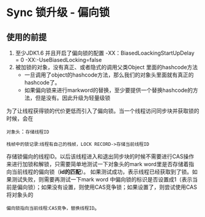 # Sync 锁升级 - 偏向锁

## 使用的前提

1. 至少JDK1.6 并且开启了偏向锁的配置
   -XX：BiasedLoackingStartUpDelay = 0
   -XX:-UseBiasedLocking=false
2. 被加锁的对象，没有真正、或者隐式的调用父类Object 里面的hashcode方法
    - 一旦调用了object的hashcode方法，那么我们的对象头里面就有真正的hashcode了。
    - 如果偏向锁来进行markword的替换，至少要提供一个替换hashcode的方法，但是没有。因此升级为轻量级锁

为了让线程获得锁的代价更低而引入了偏向锁。当一个线程访问同步块并获取锁的时候，会在

`对象头`：`存储线程ID`

`栈帧中的锁记录`:`线程有自己的栈帧，LOCK RECORD->存储当前线程ID`

存储锁偏向的线程ID。以后该线程进入和退出同步块的时候不需要进行CAS操作来进行加锁和解锁，只需要简单地测试一下对象头的mark
word里是否存储着指向当前线程的偏向锁（**id的匹配**）。
如果测试成功，表示线程已经获取到了锁。如果测试失败，则需要再测试一下mark word
中偏向锁的标识是否设置成1（表示当前是偏向锁）；如果没有设置，则使用CAS竞争锁；如果设置了，则尝试使用CAS将对象头的

`偏向锁指向当前线程`:`CAS竞争，替换线程ID`。